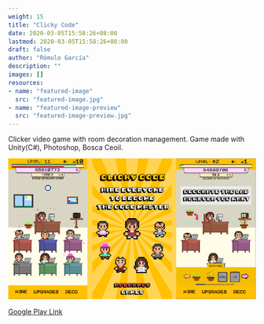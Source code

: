 ```yaml
---
weight: 15
title: "Clicky Code"
date: 2020-03-05T15:58:26+08:00
lastmod: 2020-03-05T15:58:26+08:00
draft: false
author: "Rómulo García"
description: ""
images: []
resources:
- name: "featured-image"
  src: "featured-image.jpg"
- name: "featured-image-preview"
  src: "featured-image-preview.jpg"
---
```


Clicker video game with room decoration management. Game made with Unity(C#), Photoshop, Bosca Ceoil.

![Image](image0.jpg)

[Google Play Link](https://play.google.com/store/apps/details?id=com.rogarmu8.clickycode)